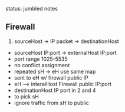 status: jumbled notes

## Firewall

1. sourceHost -> IP packet -> destinationHost
- sourceHost IP:port -> externalHost IP:port
- port range 1025-5535
- no conflict assignment
- repeated sH -> eH use same map
- sent to eH w/ firewall public IP
- eH --> interalHost Firewall public IP:port
- destinationHost IP port in 2 and 4
- to pick sH
- ignore traffic from sH to public
